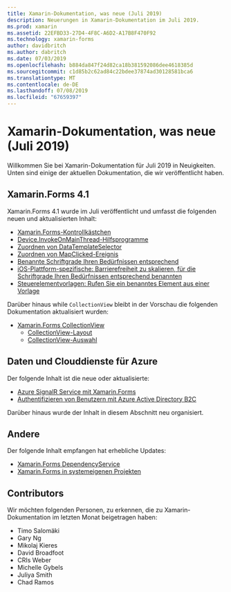 ```yaml
---
title: Xamarin-Dokumentation, was neue (Juli 2019)
description: Neuerungen in Xamarin-Dokumentation im Juli 2019.
ms.prod: xamarin
ms.assetid: 22EFBD33-27D4-4F8C-A6D2-A17B8F470F92
ms.technology: xamarin-forms
author: davidbritch
ms.author: dabritch
ms.date: 07/03/2019
ms.openlocfilehash: b884da847f24d82ca18b381592086dee4618385d
ms.sourcegitcommit: c1d85b2c62ad84c22bdee37874ad30128581bca6
ms.translationtype: MT
ms.contentlocale: de-DE
ms.lasthandoff: 07/08/2019
ms.locfileid: "67659397"
---
```

# <a name="xamarin-docs-whats-new-july-2019"></a>Xamarin-Dokumentation, was neue (Juli 2019)

Willkommen Sie bei Xamarin-Dokumentation für Juli 2019 in Neuigkeiten. Unten sind einige der aktuellen Dokumentation, die wir veröffentlicht haben.

## <a name="xamarinforms-41"></a>Xamarin.Forms 4.1

Xamarin.Forms 4.1 wurde im Juli veröffentlicht und umfasst die folgenden neuen und aktualisierten Inhalt:

- [Xamarin.Forms-Kontrollkästchen](https://docs.microsoft.com/xamarin/xamarin-forms/user-interface/checkbox)
- [Device.InvokeOnMainThread-Hilfsprogramme](https://docs.microsoft.com/xamarin/xamarin-forms/platform/device#interact-with-the-ui-from-background-threads)
- [Zuordnen von DataTemplateSelector](https://docs.microsoft.com/xamarin/xamarin-forms/user-interface/map#choose-item-appearance-at-runtime)
- [Zuordnen von MapClicked-Ereignis](https://docs.microsoft.com/xamarin/xamarin-forms/user-interface/map#map-clicks)
- [Benannte Schriftgrade Ihren Bedürfnissen entsprechend](https://docs.microsoft.com/xamarin/xamarin-forms/user-interface/text/fonts#named-font-sizes)
- [iOS-Plattform-spezifische: Barrierefreiheit zu skalieren, für die Schriftgrade Ihren Bedürfnissen entsprechend benannten](https://docs.microsoft.com/xamarin/xamarin-forms/platform/ios/named-font-size-scaling)
- [Steuerelementvorlagen: Rufen Sie ein benanntes Element aus einer Vorlage](https://docs.microsoft.com/xamarin/xamarin-forms/app-fundamentals/templates/control-templates/creating#get-a-named-element-from-a-template)

Darüber hinaus while `CollectionView` bleibt in der Vorschau die folgenden Dokumentation aktualisiert wurden:

- [Xamarin.Forms CollectionView](~/xamarin-forms/user-interface/collectionview/index.md)
  - [CollectionView-Layout](~/xamarin-forms/user-interface/collectionview/layout.md)
  - [CollectionView-Auswahl](~/xamarin-forms/user-interface/collectionview/selection.md)

## <a name="data--azure-cloud-services"></a>Daten und Clouddienste für Azure

Der folgende Inhalt ist die neue oder aktualisierte:

- [Azure SignalR Service mit Xamarin.Forms](https://docs.microsoft.com/xamarin/xamarin-forms/data-cloud/serverless/azure-signalr)
- [Authentifizieren von Benutzern mit Azure Active Directory B2C](~/xamarin-forms/data-cloud/authentication/azure-ad-b2c.md)

Darüber hinaus wurde der Inhalt in diesem Abschnitt neu organisiert.

## <a name="other"></a>Andere

Der folgende Inhalt empfangen hat erhebliche Updates:

- [Xamarin.Forms DependencyService](https://docs.microsoft.com/xamarin/xamarin-forms/app-fundamentals/dependency-service/)
- [Xamarin.Forms in systemeigenen Projekten](https://docs.microsoft.com/xamarin/xamarin-forms/platform/native-forms)

## <a name="contributors"></a>Contributors

Wir möchten folgenden Personen, zu erkennen, die zu Xamarin-Dokumentation im letzten Monat beigetragen haben:

- Timo Salomäki
- Gary Ng
- Mikolaj Kieres
- David Broadfoot
- CRIs Weber
- Michelle Gybels
- Juliya Smith
- Chad Ramos
